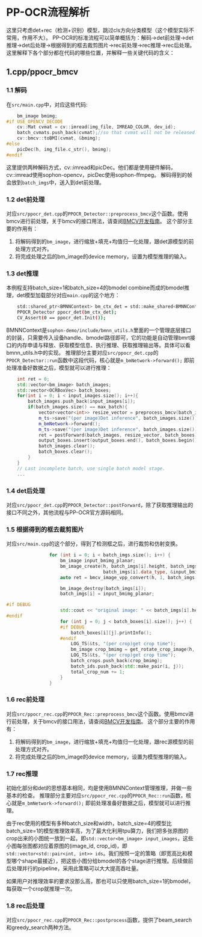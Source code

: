 # PP-OCR流程解析
这里只考虑det+rec（检测+识别）模型，跳过cls方向分类模型（这个模型实际不常用，作用不大）。
PP-OCR的标准流程可以简单概括为：解码->det前处理->det推理->det后处理->根据得到的框去裁剪图片->rec前处理->rec推理->rec后处理。
这里解释下各个部分都在代码的哪些位置，并解释一些关键代码的含义：

## 1.cpp/ppocr_bmcv
### 1.1 解码

在`src/main.cpp`中，对应这些代码:
```cpp
    bm_image bmimg;
#if USE_OPENCV_DECODE        
    cv::Mat cvmat = cv::imread(img_file, IMREAD_COLOR, dev_id);
    batch_cvmats.push_back(cvmat);//so that cvmat will not be released.
    cv::bmcv::toBMI(cvmat, &bmimg);
#else    
    picDec(h, img_file.c_str(), bmimg);
#endif
```
这里提供两种解码方式，cv::imread和picDec。他们都是使用硬件解码，cv::imread使用sophon-opencv，picDec使用sophon-ffmpeg。
解码得到的帧会放到`batch_imgs`中，送入到det前处理。

### 1.2 det前处理

对应`src/ppocr_det.cpp`的`PPOCR_Detector::preprocess_bmcv`这个函数。使用bmcv进行前处理，关于bmcv的接口用法，请查阅[BMCV开发指南](https://doc.sophgo.com/sdk-docs/v23.07.01/docs_latest_release/docs/bmcv/reference/html/index.html)。
这个部分主要的作用有：
1. 将解码得到的`bm_image`，进行缩放+填充+均值归一化处理，跟det源模型的前处理方式对齐。
2. 将完成处理之后的bm_image的device memory，设置为模型推理的输入。

### 1.3 det推理

本例程支持batch_size=1和batch_size=4的bmodel combine而成的bmodel推理，det模型加载部分对应`main.cpp`的这个地方：
```bash
    std::shared_ptr<BMNNContext> bm_ctx_det = std::make_shared<BMNNContext>(handle, bmodel_det.c_str());
    PPOCR_Detector ppocr_det(bm_ctx_det);
    CV_Assert(0 == ppocr_det.Init());
```
BMNNContext是`sophon-demo/include/bmnn_utils.h`里面的一个管理底层接口的封装，只需要传入设备handle、bmodel路径即可，它的功能是自动管理bmrt接口的内存申请与释放、获取模型信息、执行推理、获取推理输出等。具体可以看bmnn_utils.h中的实现。
推理部分主要对应`src/ppocr_det.cpp`的`PPOCR_Detector::run`函数中这段代码，核心就是`m_bmNetwork->forward();` 即前处理准备好数据之后，模型就可以进行推理：
```cpp
    int ret = 0;
    std::vector<bm_image> batch_images;
    std::vector<OCRBoxVec> batch_boxes;
    for(int i = 0; i < input_images.size(); i++){
        batch_images.push_back(input_images[i]);
        if(batch_images.size() == max_batch){
            vector<vector<int>> resize_vector = preprocess_bmcv(batch_images);
            m_ts->save("(per image)Det inference", batch_images.size());
            m_bmNetwork->forward();
            m_ts->save("(per image)Det inference", batch_images.size());
            ret = postForward(batch_images, resize_vector, batch_boxes);
            output_boxes.insert(output_boxes.end(), batch_boxes.begin(), batch_boxes.end());
            batch_images.clear();
            batch_boxes.clear();
        }
    }
    // Last incomplete batch, use single batch model stage.
    ...
```

### 1.4 det后处理

对应`src/ppocr_det.cpp`的`PPOCR_Detector::postForward`，除了获取推理输出的接口不同之外，其他流程与PP-OCR官方源码相同。

### 1.5 根据得到的框去裁剪图片

对应`src/main.cpp`的这个部分，得到了检测框之后，进行裁剪和仿射变换。
```cpp
                for (int i = 0; i < batch_imgs.size(); i++) {
                    bm_image input_bmimg_planar;
                    bm_image_create(h, batch_imgs[i].height, batch_imgs[i].width, FORMAT_BGR_PLANAR,
                                    batch_imgs[i].data_type, &input_bmimg_planar);
                    auto ret = bmcv_image_vpp_convert(h, 1, batch_imgs[i], &input_bmimg_planar);

                    bm_image_destroy(batch_imgs[i]);
                    batch_imgs[i] = input_bmimg_planar;

#if DEBUG
                    std::cout << "original image: " << batch_imgs[i].height << " " << batch_imgs[i].width << std::endl;
#endif
                    for (int j = 0; j < batch_boxes[i].size(); j++) {
                    #if DEBUG
                        batch_boxes[i][j].printInfo();
                    #endif
                        LOG_TS(&ts, "(per crop)get crop time");
                        bm_image crop_bmimg = get_rotate_crop_image(h, input_bmimg_planar, batch_boxes[i][j]);
                        LOG_TS(&ts, "(per crop)get crop time");
                        batch_crops.push_back(crop_bmimg);
                        batch_ids.push_back(std::make_pair(i, j));
                        total_crop_num += 1;
                    }
                }
```

### 1.6 rec前处理

对应`src/ppocr_rec.cpp`的`PPOCR_Rec::preprocess_bmcv`这个函数。使用bmcv进行前处理，关于bmcv的接口用法，请查阅[BMCV开发指南](https://doc.sophgo.com/sdk-docs/v23.07.01/docs_latest_release/docs/bmcv/reference/html/index.html)。
这个部分主要的作用有：
1. 将解码得到的`bm_image`，进行缩放+填充+均值归一化处理，跟rec源模型的前处理方式对齐。
2. 将完成处理之后的bm_image的device memory，设置为模型推理的输入。

### 1.7 rec推理

初始化部分和det的思想基本相同，均是使用BMNNContext管理推理，并做一些基本的检查。
推理部分主要对应`src/ppocr_rec.cpp`的`PPOCR_Rec::run`函数，核心就是`m_bmNetwork->forward();` 即前处理准备好数据之后，模型就可以进行推理。

由于rec使用的模型有多种batch_size和width，batch_size=4的模型比batch_size=1的模型推理效率高，为了最大化利用tpu算力，我们把多张原图的crop出来的小图统一放到一起，即`std::vector<bm_image> input_images`，这些小图每张图都对应着原图的(image_id, crop_id)，即`std::vector<std::pair<int, int>> ids`。我们按照一定的策略（即宽高比和模型哪个shape最接近），把这些小图分给bmodel的各个stage进行推理。后续做前后处理并行的pipeline，采用此策略可以大大提高吞吐量。

如果用户对推理效率的要求没那么高，那也可以只使用batch_size=1的bmodel，每获取一个crop就推理一次。

### 1.8 rec后处理

对应`src/ppocr_rec.cpp`的`PPOCR_Rec::postprocess`函数，提供了beam_search和greedy_search两种方法。